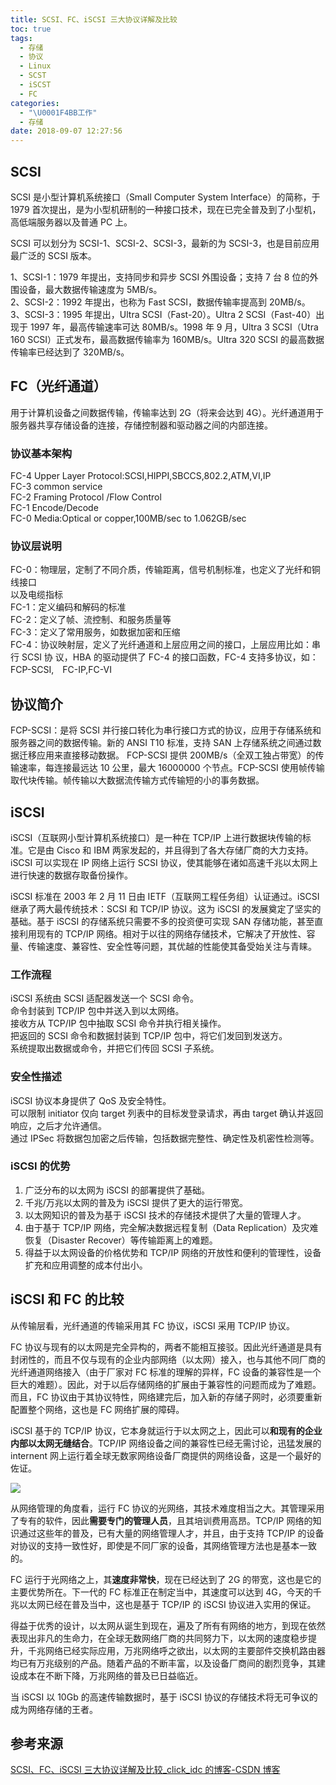 ```yaml
---
title: SCSI、FC、iSCSI 三大协议详解及比较
toc: true
tags:
  - 存储
  - 协议
  - Linux
  - SCST
  - iSCST
  - FC
categories:
  - "\U0001F4BB工作"
  - 存储
date: 2018-09-07 12:27:56
---
```

## SCSI

SCSI 是小型计算机系统接口（Small Computer System Interface）的简称，于 1979 首次提出，是为小型机研制的一种接口技术，现在已完全普及到了小型机，高低端服务器以及普通 PC 上。  

SCSI 可以划分为 SCSI-1、SCSI-2、SCSI-3，最新的为 SCSI-3，也是目前应用最广泛的 SCSI 版本。 

1、SCSI-1：1979 年提出，支持同步和异步 SCSI 外围设备；支持 7 台 8 位的外围设备，最大数据传输速度为 5MB/s。   
2、SCSI-2：1992 年提出，也称为 Fast SCSI，数据传输率提高到 20MB/s。   
3、SCSI-3：1995 年提出，Ultra SCSI（Fast-20）。Ultra 2 SCSI（Fast-40）出现于 1997 年，最高传输速率可达 80MB/s。1998 年 9 月，Ultra 3 SCSI（Utra 160 SCSI）正式发布，最高数据传输率为 160MB/s。Ultra 320 SCSI 的最高数据传输率已经达到了 320MB/s。

## FC（光纤通道）  

用于计算机设备之间数据传输，传输率达到 2G（将来会达到 4G）。光纤通道用于服务器共享存储设备的连接，存储控制器和驱动器之间的内部连接。

### 协议基本架构 
FC-4 Upper Layer Protocol:SCSI,HIPPI,SBCCS,802.2,ATM,VI,IP   
FC-3 common service   
FC-2 Framing Protocol /Flow Control   
FC-1 Encode/Decode   
FC-0 Media:Optical or copper,100MB/sec to 1.062GB/sec

### 协议层说明 
FC-0：物理层，定制了不同介质，传输距离，信号机制标准，也定义了光纤和铜线接口   
以及电缆指标   
FC-1：定义编码和解码的标准   
FC-2：定义了帧、流控制、和服务质量等   
FC-3：定义了常用服务，如数据加密和压缩   
FC-4：协议映射层，定义了光纤通道和上层应用之间的接口，上层应用比如：串行 SCSI 协 议，HBA 的驱动提供了 FC-4 的接口函数，FC-4 支持多协议，如：FCP-SCSI,　FC-IP,FC-VI

## 协议简介   
FCP-SCSI：是将 SCSI 并行接口转化为串行接口方式的协议，应用于存储系统和服务器之间的数据传输。新的 ANSI T10 标准，支持 SAN 上存储系统之间通过数据迁移应用来直接移动数据。 FCP-SCSI 提供 200MB/s（全双工独占带宽）的传输速率，每连接最远达 10 公里，最大 16000000 个节点。FCP-SCSI 使用帧传输取代块传输。帧传输以大数据流传输方式传输短的小的事务数据。

## iSCSI

iSCSI（互联网小型计算机系统接口）是一种在 TCP/IP 上进行数据块传输的标准。它是由 Cisco 和 IBM 两家发起的，并且得到了各大存储厂商的大力支持。iSCSI 可以实现在 IP 网络上运行 SCSI 协议，使其能够在诸如高速千兆以太网上进行快速的数据存取备份操作。

iSCSI 标准在 2003 年 2 月 11 日由 IETF（互联网工程任务组）认证通过。iSCSI 继承了两大最传统技术：SCSI 和 TCP/IP 协议。这为 iSCSI 的发展奠定了坚实的基础。基于 iSCSI 的存储系统只需要不多的投资便可实现 SAN 存储功能，甚至直接利用现有的 TCP/IP 网络。相对于以往的网络存储技术，它解决了开放性、容量、传输速度、兼容性、安全性等问题，其优越的性能使其备受始关注与青睐。

### 工作流程  
iSCSI 系统由 SCSI 适配器发送一个 SCSI 命令。   
命令封装到 TCP/IP 包中并送入到以太网络。   
接收方从 TCP/IP 包中抽取 SCSI 命令并执行相关操作。   
把返回的 SCSI 命令和数据封装到 TCP/IP 包中，将它们发回到发送方。   
系统提取出数据或命令，并把它们传回 SCSI 子系统。

### 安全性描述   
iSCSI 协议本身提供了 QoS 及安全特性。   
可以限制 initiator 仅向 target 列表中的目标发登录请求，再由 target 确认并返回响应，之后才允许通信。   
通过 IPSec 将数据包加密之后传输，包括数据完整性、确定性及机密性检测等。

### iSCSI 的优势   
1. 广泛分布的以太网为 iSCSI 的部署提供了基础。   
2. 千兆/万兆以太网的普及为 iSCSI 提供了更大的运行带宽。   
3. 以太网知识的普及为基于 iSCSI 技术的存储技术提供了大量的管理人才。   
4. 由于基于 TCP/IP 网络，完全解决数据远程复制（Data Replication）及灾难恢复（Disaster Recover）等传输距离上的难题。   
5. 得益于以太网设备的价格优势和 TCP/IP 网络的开放性和便利的管理性，设备扩充和应用调整的成本付出小。

## iSCSI 和 FC 的比较  

从传输层看，光纤通道的传输采用其 FC 协议，iSCSI 采用 TCP/IP 协议。

FC 协议与现有的以太网是完全异构的，两者不能相互接驳。因此光纤通道是具有封闭性的，而且不仅与现有的企业内部网络（以太网）接入，也与其他不同厂商的光纤通道网络接入（由于厂家对 FC 标准的理解的异样，FC 设备的兼容性是一个巨大的难题）。因此，对于以后存储网络的扩展由于兼容性的问题而成为了难题。而且，FC 协议由于其协议特性，网络建完后，加入新的存储子网时，必须要重新配置整个网络，这也是 FC 网络扩展的障碍。

iSCSI 基于的 TCP/IP 协议，它本身就运行于以太网之上，因此可以**和现有的企业内部以太网无缝结合**。TCP/IP 网络设备之间的兼容性已经无需讨论，迅猛发展的 internent 网上运行着全球无数家网络设备厂商提供的网络设备，这是一个最好的佐证。 

![](https://img-blog.csdn.net/2018052414444993)

从网络管理的角度看，运行 FC 协议的光网络，其技术难度相当之大。其管理采用了专有的软件，因此**需要专门的管理人员**，且其培训费用高昂。TCP/IP 网络的知识通过这些年的普及，已有大量的网络管理人才，并且，由于支持 TCP/IP 的设备对协议的支持一致性好，即使是不同厂家的设备，其网络管理方法也是基本一致的。

FC 运行于光网络之上，其**速度非常快**，现在已经达到了 2G 的带宽，这也是它的主要优势所在。下一代的 FC 标准正在制定当中，其速度可以达到 4G，今天的千兆以太网已经在普及当中，这也是基于 TCP/IP 的 iSCSI 协议进入实用的保证。

得益于优秀的设计，以太网从诞生到现在，遍及了所有有网络的地方，到现在依然表现出非凡的生命力，在全球无数网络厂商的共同努力下，以太网的速度稳步提升，千兆网络已经实际应用，万兆网络呼之欲出，以太网的主要部件交换机路由器均已有万兆级别的产品。随着产品的不断丰富，以及设备厂商间的剧烈竞争，其建设成本在不断下降，万兆网络的普及已日益临近。

当 iSCSI 以 10Gb 的高速传输数据时，基于 iSCSI 协议的存储技术将无可争议的成为网络存储的王者。

## 参考来源
[SCSI、FC、iSCSI 三大协议详解及比较_click_idc 的博客-CSDN 博客](https://blog.csdn.net/click_idc/article/details/80434261)
